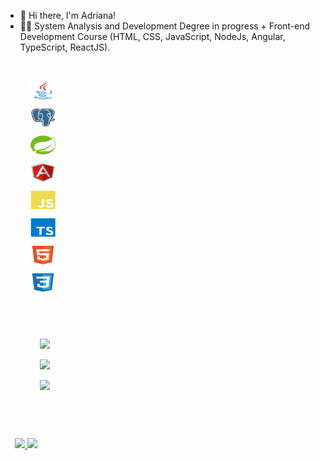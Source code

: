 - 👋 Hi there, I'm Adriana!
- 👩‍💻 System Analysis and Development Degree in progress + Front-end Development Course (HTML, CSS, JavaScript, NodeJs, Angular, TypeScript, ReactJS).

<!---
adrianabrunner/adrianabrunner is a ✨ special ✨ repository because its `README.md` (this file) appears on your GitHub profile.
You can click the Preview link to take a look at your changes.
--->

<div><br>
  <figure><img align="center" alt="Adri-Java" height="30" width="40" src="https://github.com/devicons/devicon/blob/master/icons/java/java-original.svg"></figure>
  <figure><img align="center" alt="Adri-PostGres" height="30" width="40" src="https://github.com/devicons/devicon/blob/master/icons/postgresql/postgresql-original.svg"></figure>
  <figure><img align="center" alt="Adri-Spring" height="30" width="40" src="https://github.com/devicons/devicon/blob/master/icons/spring/spring-original.svg"></figure>
  <figure><img align="center" alt="Adri-Angular" height="30" width="40" src="https://github.com/devicons/devicon/blob/master/icons/angularjs/angularjs-original.svg"></figure>
  <figure><img align="center" alt="Adri-Js" height="30" width="40" src="https://raw.githubusercontent.com/devicons/devicon/master/icons/javascript/javascript-plain.svg"></figure>
  <figure><img align="center" alt="Adri-Ts" height="30" width="40" src="https://raw.githubusercontent.com/devicons/devicon/master/icons/typescript/typescript-plain.svg"></figure>
  <figure><img align="center" alt="Adri-HTML" height="30" width="40" src="https://raw.githubusercontent.com/devicons/devicon/master/icons/html5/html5-original.svg"></figure>
  <figure><img align="center" alt="Adri-CSS" height="30" width="40" src="https://raw.githubusercontent.com/devicons/devicon/master/icons/css3/css3-original.svg"></figure>
</div>

##
<br>
<div style="padding: 15px">
  <a href="https://www.instagram.com/adrianadbrunner/" target="_blank">
    <figure><img src="https://img.shields.io/badge/-Instagram-%23E4405F?style=for-the-badge&logo=instagram&logoColor=white" target="_blank"></figure>
  </a>
  <a href = "mailto:a.drk63@gmail.com">
    <figure><img src="https://img.shields.io/badge/-Gmail-%23333?style=for-the-badge&logo=gmail&logoColor=white" target="_blank"></figure>
  </a>
  <a href="https://www.linkedin.com/in/adriana-dias-brunner/" target="_blank">
    <figure><img src="https://img.shields.io/badge/-LinkedIn-%230077B5?style=for-the-badge&logo=linkedin&logoColor=white" target="_blank"></figure>
  </a> 
</div>

##

<div style="padding: 15px">
  <a href="https://github.com/adrianabrunner">
  <img height="180em" src="https://github-readme-stats.vercel.app/api?username=adrianabrunner&show_icons=true&theme=dracula&include_all_commits=true&count_private=true"/>
  <img height="180em" src="https://github-readme-stats.vercel.app/api/top-langs/?username=adrianabrunner&exclude_repo=nlw-06-payflow,typeform-clone,weather-app,Podcastr,nlw-copa&layout=compact&langs_count=10&theme=dracula"/>
</div>
